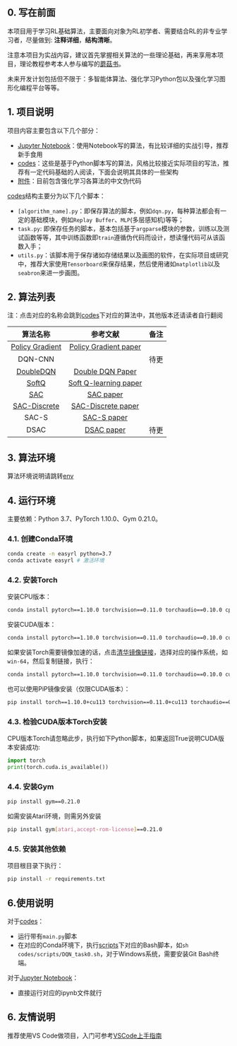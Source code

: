 ## 0. 写在前面

本项目用于学习RL基础算法，主要面向对象为RL初学者、需要结合RL的非专业学习者，尽量做到: **注释详细**，**结构清晰**。

注意本项目为实战内容，建议首先掌握相关算法的一些理论基础，再来享用本项目，理论教程参考本人参与编写的[蘑菇书](https://github.com/datawhalechina/easy-rl)。

未来开发计划包括但不限于：多智能体算法、强化学习Python包以及强化学习图形化编程平台等等。

## 1. 项目说明

项目内容主要包含以下几个部分：
* [Jupyter Notebook](./notebooks/)：使用Notebook写的算法，有比较详细的实战引导，推荐新手食用
* [codes](./codes/)：这些是基于Python脚本写的算法，风格比较接近实际项目的写法，推荐有一定代码基础的人阅读，下面会说明其具体的一些架构
* [附件](./assets/)：目前包含强化学习各算法的中文伪代码


[codes](./assets/)结构主要分为以下几个脚本：
* ```[algorithm_name].py```：即保存算法的脚本，例如```dqn.py```，每种算法都会有一定的基础模块，例如```Replay Buffer```、```MLP```(多层感知机)等等；
* ```task.py```: 即保存任务的脚本，基本包括基于```argparse```模块的参数，训练以及测试函数等等，其中训练函数即```train```遵循伪代码而设计，想读懂代码可从该函数入手；
* ```utils.py```：该脚本用于保存诸如存储结果以及画图的软件，在实际项目或研究中，推荐大家使用```Tensorboard```来保存结果，然后使用诸如```matplotlib```以及```seabron```来进一步画图。
## 2. 算法列表

注：点击对应的名称会跳到[codes](./codes/)下对应的算法中，其他版本还请读者自行翻阅

|                算法名称                 |                           参考文献                           | 备注 |
| :-------------------------------------: | :----------------------------------------------------------: | :--: |
| [Policy Gradient](codes/PolicyGradient) | [Policy Gradient paper](https://proceedings.neurips.cc/paper/1999/file/464d828b85b0bed98e80ade0a5c43b0f-Paper.pdf) |      |
|                 DQN-CNN                 |                                                              | 待更 |
|      [DoubleDQN](codes/DoubleDQN)       |     [Double DQN Paper](https://arxiv.org/abs/1509.06461)     |      |
|          [SoftQ](codes/SoftQ)           |  [Soft Q-learning paper](https://arxiv.org/abs/1702.08165)   |      |
|            [SAC](codes/SAC)             |      [SAC paper](https://arxiv.org/pdf/1812.05905.pdf)       |      |
|        [SAC-Discrete](codes/SAC)        |  [SAC-Discrete paper](https://arxiv.org/pdf/1910.07207.pdf)  |      |
|                  SAC-S                  |       [SAC-S paper](https://arxiv.org/abs/1801.01290)        |      |
|                  DSAC                   | [DSAC paper](https://paperswithcode.com/paper/addressing-value-estimation-errors-in) | 待更 |

## 3. 算法环境

算法环境说明请跳转[env](./codes/envs/README.md)

## 4. 运行环境

主要依赖：Python 3.7、PyTorch 1.10.0、Gym 0.21.0。

### 4.1. 创建Conda环境
```bash
conda create -n easyrl python=3.7
conda activate easyrl # 激活环境
```
### 4.2. 安装Torch

安装CPU版本：
```bash
conda install pytorch==1.10.0 torchvision==0.11.0 torchaudio==0.10.0 cpuonly -c pytorch
```
安装CUDA版本：
```bash
conda install pytorch==1.10.0 torchvision==0.11.0 torchaudio==0.10.0 cudatoolkit=11.3 -c pytorch -c conda-forge
```
如果安装Torch需要镜像加速的话，点击[清华镜像链接](https://mirrors.tuna.tsinghua.edu.cn/anaconda/cloud/pytorch/)，选择对应的操作系统，如```win-64```，然后复制链接，执行：
```bash
conda install pytorch==1.10.0 torchvision==0.11.0 torchaudio==0.10.0 cudatoolkit=11.3 -c https://mirrors.tuna.tsinghua.edu.cn/anaconda/cloud/pytorch/win-64/
```
也可以使用PiP镜像安装（仅限CUDA版本）：
```bash
pip install torch==1.10.0+cu113 torchvision==0.11.0+cu113 torchaudio==0.10.0 --extra-index-url https://download.pytorch.org/whl/cu113
```
### 4.3. 检验CUDA版本Torch安装

CPU版本Torch请忽略此步，执行如下Python脚本，如果返回True说明CUDA版本安装成功:
```python
import torch
print(torch.cuda.is_available())
```
### 4.4. 安装Gym

```bash
pip install gym==0.21.0
```
如需安装Atari环境，则需另外安装

```bash
pip install gym[atari,accept-rom-license]==0.21.0
```

### 4.5. 安装其他依赖

项目根目录下执行：
```bash
pip install -r requirements.txt
```

## 6.使用说明

对于[codes](./codes/)：
* 运行带有```main.py```脚本
* 在对应的Conda环境下，执行[scripts](codes\scripts)下对应的Bash脚本，如```sh codes/scripts/DQN_task0.sh```，对于Windows系统，需要安装Git Bash终端。

对于[Jupyter Notebook](./notebooks/)：

* 直接运行对应的ipynb文件就行

## 6. 友情说明

推荐使用VS Code做项目，入门可参考[VSCode上手指南](https://blog.csdn.net/JohnJim0/article/details/126366454)